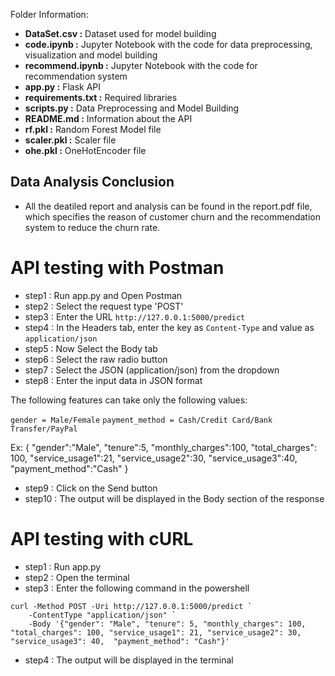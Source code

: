 
Folder Information:

- **DataSet.csv :** Dataset used for model building
- **code.ipynb :** Jupyter Notebook with the code for data preprocessing, visualization and model building
- **recommend.ipynb :** Jupyter Notebook with the code for recommendation system
- **app.py :** Flask API
- **requirements.txt :** Required libraries
- **scripts.py :** Data Preprocessing and Model Building
- **README.md :** Information about the API
- **rf.pkl :** Random Forest Model file
- **scaler.pkl :** Scaler file
- **ohe.pkl :** OneHotEncoder file

## Data Analysis Conclusion

- All the deatiled report and analysis can be found in the report.pdf file, which specifies the reason of customer churn and the recommendation system to reduce the churn rate.

# API testing with Postman 

- step1 : Run app.py and Open Postman
- step2 : Select the request type 'POST'
- step3 : Enter the URL `http://127.0.0.1:5000/predict`
- step4 : In the Headers tab, enter the key as `Content-Type` and value as `application/json`
- step5 : Now Select the Body tab
- step6 : Select the raw radio button 
- step7 : Select the JSON (application/json) from the dropdown
- step8 : Enter the input data in JSON format

The following features can take only the following values:

`gender = Male/Female`
`payment_method = Cash/Credit Card/Bank Transfer/PayPal`

Ex:
{
    "gender":"Male",
    "tenure":5,
    "monthly_charges":100,
    "total_charges": 100,
    "service_usage1":21,
    "service_usage2":30,
    "service_usage3":40,
    "payment_method":"Cash"
}

- step9 : Click on the Send button
- step10 : The output will be displayed in the Body section of the response

# API testing with cURL

- step1 : Run app.py
- step2 : Open the terminal
- step3 : Enter the following command in the powershell
```
curl -Method POST -Uri http://127.0.0.1:5000/predict `
    -ContentType "application/json" `
    -Body '{"gender": "Male", "tenure": 5, "monthly_charges": 100, "total_charges": 100, "service_usage1": 21, "service_usage2": 30, "service_usage3": 40,  "payment_method": "Cash"}'

```
- step4 : The output will be displayed in the terminal